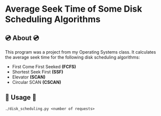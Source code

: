 # Average Seek Time of Some Disk Scheduling Algorithms

## :cd: About :cd:
This program was a project from my Operating Systems class. It calculates the average seek time for the following disk scheduling algorithms:
* First Come First Seeked **(FCFS)**
* Shortest Seek First **(SSF)**
* Elevator **(SCAN)**
* Circular SCAN **(CSCAN)**

## :dvd: Usage :dvd:
`./disk_scheduling.py <number of requests>`
